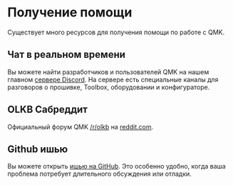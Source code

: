 # Получение помощи

Существует много ресурсов для получения помощи по работе с QMK.

## Чат в реальном времени

Вы можете найти разработчиков и пользователей QMK на нашем главном [сервере Discord](https://discord.gg/Uq7gcHh). На сервере есть специальные каналы для разговоров о прошивке, Toolbox, оборудовании и конфигураторе.

## OLKB Сабреддит

Официальный форум QMK [/r/olkb](https://reddit.com/r/olkb) на [reddit.com](https://reddit.com).

## Github ишью

Вы можете открыть [ишью на GitHub](https://github.com/qmk/qmk_firmware/issues). Это особенно удобно, когда ваша проблема потребует длительного обсуждения или отладки.
